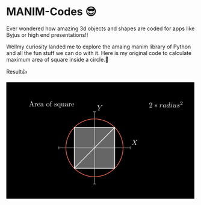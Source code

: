 # MANIM-Codes :sunglasses:


Ever wondered how amazing 3d objects and shapes are coded for apps like Byjus or high end presentations!!

Wellmy curiosity landed me to explore the amaing manim library of Python and all the fun stuff we can do with it. 
Here is my original code to calculate maximum area of square inside a circle.:purple_heart:

Result:+1:







<img src="https://github.com/shubhii0206/MANIM-Codes/blob/master/media/manimpractice1.ss.png" width="500">
